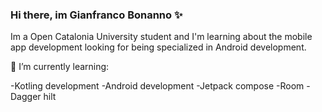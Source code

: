 ### Hi there, im Gianfranco Bonanno ✨

Im a Open Catalonia University student and I'm learning about the mobile app development looking for being specialized in Android development.

🌱 I’m currently learning:

-Kotling development
-Android development
-Jetpack compose
-Room
-Dagger hilt


<!--
**gfranb/gfranb** is a ✨ _special_ ✨ repository because its `README.md` (this file) appears on your GitHub profile.

Here are some ideas to get you started:

- 🔭 I’m currently working on ...
- 🌱 I’m currently learning ...
- 👯 I’m looking to collaborate on ...
- 🤔 I’m looking for help with ...
- 💬 Ask me about ...
- 📫 How to reach me: ...
- 😄 Pronouns: ...
- ⚡ Fun fact: ...
-->
